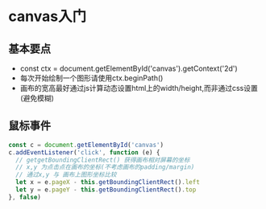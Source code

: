 # canvas入门

## 基本要点
+ const ctx = document.getElementById('canvas').getContext('2d')
+ 每次开始绘制一个图形请使用ctx.beginPath()
+ 画布的宽高最好通过js计算动态设置html上的width/height,而非通过css设置(避免模糊)

## 鼠标事件
```javascript
const c = document.getElementById('canvas')
c.addEventListener('click', function (e) {
  // getgetBoundingClientRect() 获得画布相对屏幕的坐标
  // x,y 为点击点在画布的坐标(不考虑画布的padding/margin)
  // 通过x,y 与 画布上图形坐标比较
  let x = e.pageX - this.getBoundingClientRect().left
  let y = e.pageY - this.getBoundingClientRect().top
}, false)
```
